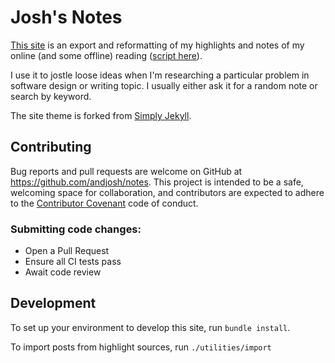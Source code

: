 # Josh's Notes

[This site](https://notes.joshbeckman.org) is an export and reformatting of my highlights and notes of my online (and some offline) reading ([script here](https://github.com/andjosh/notes/blob/master/utilities/import)).

I use it to jostle loose ideas when I'm researching a particular problem in software design or writing topic. I usually either ask it for a random note or search by keyword.

The site theme is forked from [Simply Jekyll](https://github.com/raghudotcc/simply-jekyll).

## Contributing

Bug reports and pull requests are welcome on GitHub at https://github.com/andjosh/notes. This project is intended to be a safe, welcoming space for collaboration, and contributors are expected to adhere to the [Contributor Covenant](http://contributor-covenant.org) code of conduct.

### Submitting code changes:

- Open a Pull Request
- Ensure all CI tests pass
- Await code review

## Development

To set up your environment to develop this site, run `bundle install`.

To import posts from highlight sources, run `./utilities/import`
